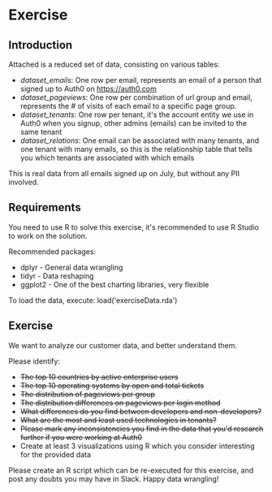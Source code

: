 # Exercise

## Introduction
Attached is a reduced set of data, consisting on various tables:

* *dataset_emails*: One row per email, represents an email of a person that signed up to Auth0 on https://auth0.com
* *dataset_pageviews*: One row per combination of url group and email, represents the # of visits of each email to a specific page group.
* *dataset_tenants*: One row per tenant, it's the account entity we use in Auth0 when you signup, other admins (emails) can be invited to the same tenant
* *dataset_relations*: One email can be associated with many tenants, and one tenant with many emails, so this is the relationship table that tells you which tenants are associated with which emails

This is real data from all emails signed up on July, but without any PII involved.

## Requirements

You need to use R to solve this exercise, it's recommended to use R Studio to work on the solution.

Recommended packages:

* dplyr - General data wrangling
* tidyr - Data reshaping
* ggplot2 - One of the best charting libraries, very flexible

To load the data, execute:
load('exerciseData.rda')

## Exercise

We want to analyze our customer data, and better understand them.

Please identify:

* ~~The top 10 countries by active enterprise users~~
* ~~The top 10 operating systems by open and total tickets~~
* ~~The distribution of pageviews per group~~
* ~~The distribution differences on pageviews per login method~~
* ~~What differences do you find between developers and non-developers?~~
* ~~What are the most and least used technologies in tenants?~~
* ~~Please mark any inconsistencies you find in the data that you'd research further if you were working at Auth0~~
* Create at least 3 visualizations using R which you consider interesting for the provided data

Please create an R script which can be re-executed for this exercise, and post any doubts you may have in Slack.
Happy data wrangling!
